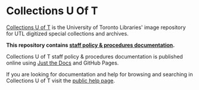# Collections U Of T

[Collections U of T](https://collections.library.utoronto.ca) is the  University of Toronto Libraries' image repository for UTL digitized special collections and archives.

**This repository contains [staff policy & procedures documentation](https://utlib.github.io/collections-uoft/).**

Collections U of T staff policy & procedures documentation is published online using [Just the Docs](https://just-the-docs.com/) and GitHub Pages.

If you are looking for documentation and help for browsing and searching in Collections U of T visit the [public help page](https://collections-beta.library.utoronto.ca/explore/help).
